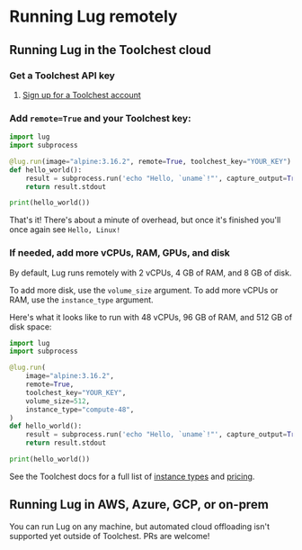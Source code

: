 # Running Lug remotely

## Running Lug in the Toolchest cloud

### Get a Toolchest API key

1. [Sign up for a Toolchest account](https://www.trytoolchest.com/)

### Add `remote=True` and your Toolchest key:

```python
import lug
import subprocess

@lug.run(image="alpine:3.16.2", remote=True, toolchest_key="YOUR_KEY")
def hello_world():
    result = subprocess.run('echo "Hello, `uname`!"', capture_output=True, text=True, shell=True)
    return result.stdout

print(hello_world())
```

That's it! There's about a minute of overhead, but once it's finished you'll once again see `Hello, Linux!`

### If needed, add more vCPUs, RAM, GPUs, and disk

By default, Lug runs remotely with 2 vCPUs, 4 GB of RAM, and 8 GB of disk.

To add more disk, use the `volume_size` argument. To add more vCPUs or RAM, use the `instance_type` argument.

Here's what it looks like to run with 48 vCPUs, 96 GB of RAM, and 512 GB of disk space:

```python
import lug
import subprocess

@lug.run(
    image="alpine:3.16.2",
    remote=True,
    toolchest_key="YOUR_KEY",
    volume_size=512,
    instance_type="compute-48",
)
def hello_world():
    result = subprocess.run('echo "Hello, `uname`!"', capture_output=True, text=True, shell=True)
    return result.stdout

print(hello_world())
```

See the Toolchest docs for a full list of [instance types](todo) and 
[pricing](https://docs.trytoolchest.com/docs/pricing).

## Running Lug in AWS, Azure, GCP, or on-prem

You can run Lug on any machine, but automated cloud offloading isn't supported yet outside of Toolchest. PRs are welcome!

